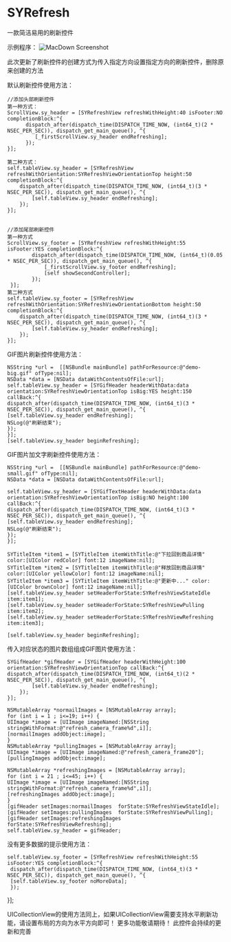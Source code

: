 # SYRefresh
一款简洁易用的刷新控件

示例程序：
![MacDown Screenshot](./demoExample.gif)

此次更新了刷新控件的创建方式为传入指定方向设置指定方向的刷新控件，删除原来创建的方法

默认刷新控件使用方法：
	
	//添加头部刷新控件 
    第一种方式：
    ScrollView.sy_header = [SYRefreshView refreshWithHeight:40 isFooter:NO completionBlock:^{
          dispatch_after(dispatch_time(DISPATCH_TIME_NOW, (int64_t)(2 * NSEC_PER_SEC)), dispatch_get_main_queue(), ^{
             [_firstScrollView.sy_header endRefreshing];
          });
    }];

    第二种方式：
    self.tableView.sy_header = [SYRefreshView refreshWithOrientation:SYRefreshViewOrientationTop height:50 completionBlock:^{
        dispatch_after(dispatch_time(DISPATCH_TIME_NOW, (int64_t)(3 * NSEC_PER_SEC)), dispatch_get_main_queue(), ^{
            [self.tableView.sy_header endRefreshing];
        });
    }];
    
        
    //添加尾部刷新控件  
    第一种方式
    ScrollView.sy_footer = [SYRefreshView refreshWithHeight:55 isFooter:YES completionBlock:^{
            dispatch_after(dispatch_time(DISPATCH_TIME_NOW, (int64_t)(0.05 * NSEC_PER_SEC)), dispatch_get_main_queue(), ^{
                [_firstScrollView.sy_footer endRefreshing];
                [self showSecondController];
            });
     }];
    第二种方式
    self.tableView.sy_footer = [SYRefreshView refreshWithOrientation:SYRefreshViewOrientationBottom height:50 completionBlock:^{
        dispatch_after(dispatch_time(DISPATCH_TIME_NOW, (int64_t)(3 * NSEC_PER_SEC)), dispatch_get_main_queue(), ^{
            [self.tableView.sy_header endRefreshing];
        });
    }];

GIF图片刷新控件使用方法：

    NSString *url =  [[NSBundle mainBundle] pathForResource:@"demo-big.gif" ofType:nil];
    NSData *data = [NSData dataWithContentsOfFile:url];
    self.tableView.sy_header = [SYGifHeader headerWithData:data orientation:SYRefreshViewOrientationTop isBig:YES height:150 callBack:^{
    dispatch_after(dispatch_time(DISPATCH_TIME_NOW, (int64_t)(3 * NSEC_PER_SEC)), dispatch_get_main_queue(), ^{
    [self.tableView.sy_header endRefreshing];
    NSLog(@"刷新结束");
    });
    }];
    [self.tableView.sy_header beginRefreshing];

GIF图片加文字刷新控件使用方法：
	
    NSString *url =  [[NSBundle mainBundle] pathForResource:@"demo-small.gif" ofType:nil];
    NSData *data = [NSData dataWithContentsOfFile:url];

    self.tableView.sy_header = [SYGifTextHeader headerWithData:data orientation:SYRefreshViewOrientationTop isBig:NO height:100 callBack:^{
    dispatch_after(dispatch_time(DISPATCH_TIME_NOW, (int64_t)(3 * NSEC_PER_SEC)), dispatch_get_main_queue(), ^{
    [self.tableView.sy_header endRefreshing];
    NSLog(@"刷新结束");
    });
    }];

    SYTitleItem *item1 = [SYTitleItem itemWithTitle:@"下拉回到商品详情" color:[UIColor redColor] font:12 imageName:nil];
    SYTitleItem *item2 = [SYTitleItem itemWithTitle:@"释放回到商品详情" color:[UIColor yellowColor] font:12 imageName:nil];
    SYTitleItem *item3 = [SYTitleItem itemWithTitle:@"更新中..." color:[UIColor brownColor] font:12 imageName:nil];
    [self.tableView.sy_header setHeaderForState:SYRefreshViewStateIdle item:item1];
    [self.tableView.sy_header setHeaderForState:SYRefreshViewPulling item:item2];
    [self.tableView.sy_header setHeaderForState:SYRefreshViewRefreshing item:item3];

    [self.tableView.sy_header beginRefreshing];

传入对应状态的图片数组组成GIF图片使用方法：
    
    SYGifHeader *gifHeader = [SYGifHeader headerWithHeight:100 orientation:SYRefreshViewOrientationTop callBack:^{
    dispatch_after(dispatch_time(DISPATCH_TIME_NOW, (int64_t)(2 * NSEC_PER_SEC)), dispatch_get_main_queue(), ^{
            [self.tableView.sy_header endRefreshing];
        });
    }];

    NSMutableArray *normailImages = [NSMutableArray array];
    for (int i = 1 ; i<=19; i++) {
    UIImage *image = [UIImage imageNamed:[NSString stringWithFormat:@"refresh_camera_frame%d",i]];
    [normailImages addObject:image];
    }
    NSMutableArray *pullingImages = [NSMutableArray array];
    UIImage *image = [UIImage imageNamed:@"refresh_camera_frame20"];
    [pullingImages addObject:image];

    NSMutableArray *refreshingImages = [NSMutableArray array];
    for (int i = 21 ; i<=45; i++) {
    UIImage *image = [UIImage imageNamed:[NSString stringWithFormat:@"refresh_camera_frame%d",i]];
    [refreshingImages addObject:image];
    }
    [gifHeader setImages:normailImages  forState:SYRefreshViewStateIdle];
    [gifHeader setImages:pullingImages  forState:SYRefreshViewPulling];
    [gifHeader setImages:refreshingImages forState:SYRefreshViewRefreshing];
    self.tableView.sy_header = gifHeader;


没有更多数据的提示使用方法：


    self.tableView.sy_footer = [SYRefreshView refreshWithHeight:55 isFooter:YES completionBlock:^{
     dispatch_after(dispatch_time(DISPATCH_TIME_NOW, (int64_t)(3 * NSEC_PER_SEC)), dispatch_get_main_queue(), ^{
     [self.tableView.sy_footer noMoreData];
     });
   }];

UICollectionView的使用方法同上，如果UICollectionView需要支持水平刷新功能，请设置布局的方向为水平方向即可！
 更多功能敬请期待！ 此控件会持续的更新和完善
